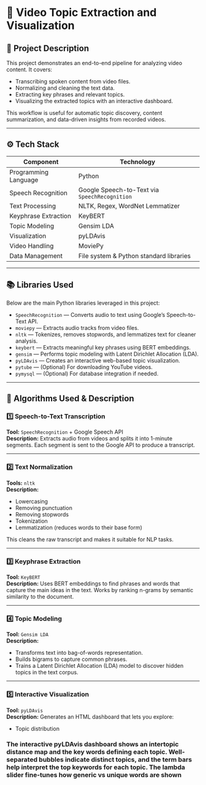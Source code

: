 # 🎥 Video Topic Extraction and Visualization

## 📌 Project Description

This project demonstrates an end-to-end pipeline for analyzing video content. It covers:
- Transcribing spoken content from video files.
- Normalizing and cleaning the text data.
- Extracting key phrases and relevant topics.
- Visualizing the extracted topics with an interactive dashboard.

This workflow is useful for automatic topic discovery, content summarization, and data-driven insights from recorded videos.

---

## ⚙️ Tech Stack

| Component | Technology |
|-----------|-------------|
| Programming Language | Python |
| Speech Recognition | Google Speech-to-Text via `SpeechRecognition` |
| Text Processing | NLTK, Regex, WordNet Lemmatizer |
| Keyphrase Extraction | KeyBERT |
| Topic Modeling | Gensim LDA |
| Visualization | pyLDAvis |
| Video Handling | MoviePy |
| Data Management | File system & Python standard libraries |

---

## 📚 Libraries Used

Below are the main Python libraries leveraged in this project:

- `SpeechRecognition` — Converts audio to text using Google’s Speech-to-Text API.
- `moviepy` — Extracts audio tracks from video files.
- `nltk` — Tokenizes, removes stopwords, and lemmatizes text for cleaner analysis.
- `keybert` — Extracts meaningful key phrases using BERT embeddings.
- `gensim` — Performs topic modeling with Latent Dirichlet Allocation (LDA).
- `pyLDAvis` — Creates an interactive web-based topic visualization.
- `pytube` — (Optional) For downloading YouTube videos.
- `pymysql` — (Optional) For database integration if needed.

---

## 🧮 Algorithms Used & Description

### 1️⃣ Speech-to-Text Transcription  
**Tool:** `SpeechRecognition` + Google Speech API  
**Description:** Extracts audio from videos and splits it into 1-minute segments. Each segment is sent to the Google API to produce a transcript.

---

### 2️⃣ Text Normalization  
**Tools:** `nltk`  
**Description:**  
- Lowercasing  
- Removing punctuation  
- Removing stopwords  
- Tokenization  
- Lemmatization (reduces words to their base form)

This cleans the raw transcript and makes it suitable for NLP tasks.

---

### 3️⃣ Keyphrase Extraction  
**Tool:** `KeyBERT`  
**Description:** Uses BERT embeddings to find phrases and words that capture the main ideas in the text. Works by ranking n-grams by semantic similarity to the document.

---

### 4️⃣ Topic Modeling  
**Tool:** `Gensim LDA`  
**Description:**  
- Transforms text into bag-of-words representation.
- Builds bigrams to capture common phrases.
- Trains a Latent Dirichlet Allocation (LDA) model to discover hidden topics in the text corpus.

---

### 5️⃣ Interactive Visualization  
**Tool:** `pyLDAvis`  
**Description:** Generates an HTML dashboard that lets you explore:
- Topic distribution


### The interactive pyLDAvis dashboard shows an intertopic distance map and the key words defining each topic. Well-separated bubbles indicate distinct topics, and the term bars help interpret the top keywords for each topic. The lambda slider fine-tunes how generic vs unique words are shown